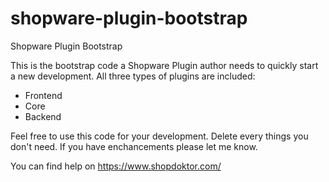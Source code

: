 # shopware-plugin-bootstrap
Shopware Plugin Bootstrap

This is the bootstrap code a Shopware Plugin author needs to quickly start a new development. All three types of plugins are included:
- Frontend
- Core
- Backend

Feel free to use this code for your development. Delete every things you don't need. If you have enchancements please let me know.

You can find help on https://www.shopdoktor.com/
